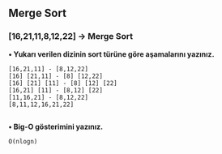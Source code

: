 ## Merge Sort

### [16,21,11,8,12,22] -> Merge Sort

**• Yukarı verilen dizinin sort türüne göre aşamalarını yazınız.**
```
[16,21,11] - [8,12,22]
[16] [21,11] - [8] [12,22]
[16] [21] [11] - [8] [12] [22]
[16,21] [11] - [8,12] [22]
[11,16,21] - [8,12,22]
[8,11,12,16,21,22]
 
```
**• Big-O gösterimini yazınız.**
```
O(nlogn)
```

